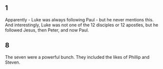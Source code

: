 ## 1
Apparently - Luke was always following Paul - but he never mentions this.
And interestingly, Luke was not one of the 12 disciples or 12 apostles, but he followed Jesus, then Peter, and now Paul.

## 8
The seven were a powerful bunch. They included the likes of Phillip and Steven.

